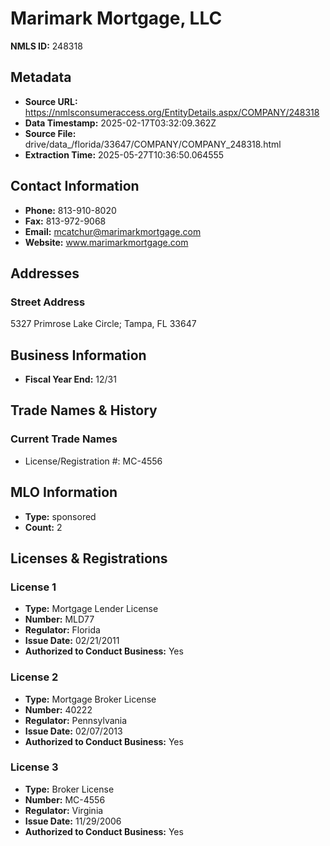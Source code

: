 # Marimark Mortgage, LLC

**NMLS ID:** 248318

## Metadata
- **Source URL:** https://nmlsconsumeraccess.org/EntityDetails.aspx/COMPANY/248318
- **Data Timestamp:** 2025-02-17T03:32:09.362Z
- **Source File:** drive/data_/florida/33647/COMPANY/COMPANY_248318.html
- **Extraction Time:** 2025-05-27T10:36:50.064555

## Contact Information
- **Phone:** 813-910-8020
- **Fax:** 813-972-9068
- **Email:** mcatchur@marimarkmortgage.com
- **Website:** www.marimarkmortgage.com

## Addresses
### Street Address
5327 Primrose Lake Circle; Tampa, FL 33647

## Business Information
- **Fiscal Year End:** 12/31

## Trade Names & History
### Current Trade Names
- License/Registration #: MC-4556

## MLO Information
- **Type:** sponsored
- **Count:** 2

## Licenses & Registrations

### License 1
- **Type:** Mortgage Lender License
- **Number:** MLD77
- **Regulator:** Florida
- **Issue Date:** 02/21/2011
- **Authorized to Conduct Business:** Yes

### License 2
- **Type:** Mortgage Broker License
- **Number:** 40222
- **Regulator:** Pennsylvania
- **Issue Date:** 02/07/2013
- **Authorized to Conduct Business:** Yes

### License 3
- **Type:** Broker License
- **Number:** MC-4556
- **Regulator:** Virginia
- **Issue Date:** 11/29/2006
- **Authorized to Conduct Business:** Yes
